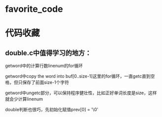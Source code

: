 favorite_code
=============

代码收藏
========
double.c中值得学习的地方：
-------------------------


getword中的计算行数linenum的for循环

getword中copy the word into buf[0..size-1]这里的for循环，一直getc直到空格，但只保存了前面size-1个字符

getword中ungetc部分，可以保持程序健壮性，比如正好单词长度是size，这样就会少计算linenum

double判断也很巧，先初始化赋值prev[0] = '\0'
